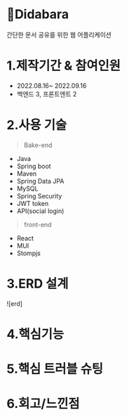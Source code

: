 # 📌Didabara

간단한 문서 공유를 위한 웹 어플리케이션

# 1.제작기간 & 참여인원

- 2022.08.16~ 2022.09.16
- 백엔드 3, 프론트엔트 2

# 2.사용 기술

> Bake-end

- Java
- Spring boot
- Maven
- Spring Data JPA
- MySQL
- Spring Security
- JWT token
- API(social login)

> front-end

- React
- MUI
- Stompjs

# 3.ERD 설계

![erd]

# 4.핵심기능

# 5.핵심 트러블 슈팅

# 6.회고/느낀점
